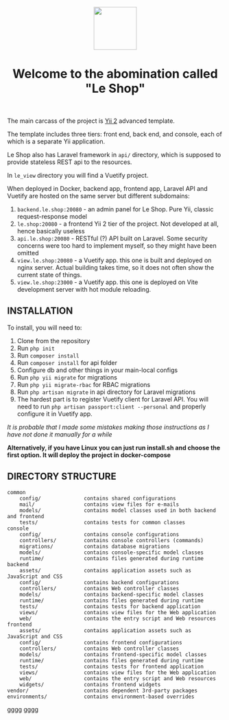 <p align="center">
    <a href="https://github.com/yiisoft" target="_blank">
        <img src="https://avatars0.githubusercontent.com/u/993323" height="100px">
    </a>
    <h1 align="center">Welcome to the abomination called "Le Shop"</h1>
    <br>

[//]: # (</p>)

The main carcass of the project is [Yii 2](http://www.yiiframework.com/) advanced template.

The template includes three tiers: front end, back end, and console, each of which
is a separate Yii application.

Le Shop also has Laravel framework in <code>api/</code> directory, which is supposed to provide 
stateless REST api to the resources.

In <code>le_view</code> directory you will find a Vuetify project.

When deployed in Docker, backend app, frontend app, Laravel API and 
Vuetify are hosted on the same server but different subdomains:

<ol>
    <li><code>backend.le.shop:20080</code> - an admin panel for Le Shop. Pure Yii, classic request-response model</li>
    <li><code>le.shop:20080</code> - a frontend Yii 2 tier of the project. Not developed at all, hence basically useless </li>
    <li><code>api.le.shop:20080</code> - RESTful (?) API built on Laravel. Some security concerns were too hard to implement
        myself, so they might have been omitted</li>
    <li><code>view.le.shop:20080</code> - a Vuetify app. this one is built and deployed on nginx server. Actual building
        takes time, so it does not often show the current state of things.</li>
    <li><code>view.le.shop:23000</code> - a Vuetify app. this one is deployed on Vite development server with hot module reloading. </li>
</ol>



INSTALLATION
------------
To install, you will need to:
<ol>
    <li>Clone from the repository</li>
    <li>Run <code>php init</code> </li>
    <li>Run <code>composer install</code> </li>
    <li>Run <code>composer install</code> for api folder </li>
    <li>Configure db and other things in your main-local configs</li>
    <li>Run <code>php yii migrate</code> for migrations</li>
    <li>Run <code>php yii migrate-rbac</code> for RBAC migrations</li>
    <li>Run <code>php artisan migrate</code> in api directory for Laravel migrations</li>
    <li>The hardest part is to register Vuetify client for Laravel API. You will need to 
        run <code>php artisan passport:client --personal</code> and properly configure it in Vuetify app.</li>
</ol>

<i>It is probable that I made some mistakes making those instructions as I have not done it manually for a while</i>

<b>Alternatively, if you have Linux you can just run install.sh and choose 
the first option. It will deploy the project in docker-compose</b>

DIRECTORY STRUCTURE
-------------------

```
common
    config/              contains shared configurations
    mail/                contains view files for e-mails
    models/              contains model classes used in both backend and frontend
    tests/               contains tests for common classes    
console
    config/              contains console configurations
    controllers/         contains console controllers (commands)
    migrations/          contains database migrations
    models/              contains console-specific model classes
    runtime/             contains files generated during runtime
backend
    assets/              contains application assets such as JavaScript and CSS
    config/              contains backend configurations
    controllers/         contains Web controller classes
    models/              contains backend-specific model classes
    runtime/             contains files generated during runtime
    tests/               contains tests for backend application    
    views/               contains view files for the Web application
    web/                 contains the entry script and Web resources
frontend
    assets/              contains application assets such as JavaScript and CSS
    config/              contains frontend configurations
    controllers/         contains Web controller classes
    models/              contains frontend-specific model classes
    runtime/             contains files generated during runtime
    tests/               contains tests for frontend application
    views/               contains view files for the Web application
    web/                 contains the entry script and Web resources
    widgets/             contains frontend widgets
vendor/                  contains dependent 3rd-party packages
environments/            contains environment-based overrides
```
gggg
gggg
